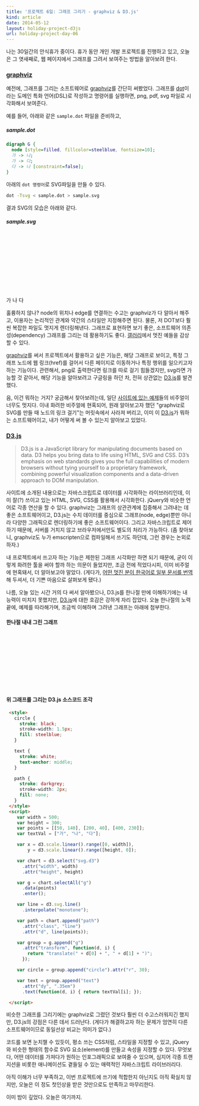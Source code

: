 ```yaml
---
title: '프로젝트 6일: 그래프 그리기 - graphviz & D3.js'
kind: article
date: 2014-05-12
layout: holiday-project-d3js
url: holiday-project-day-06
---
```


나는 30일간의 안식휴가 중이다. 휴가 동안 개인 개발 프로젝트를 진행하고 있고, 오늘은 그 엿새째로, 웹 페이지에서 그래프를 그려서 보여주는 방법을 알아보려 한다.

### [graphviz]

예전에, 그래프를 그리는 소프트웨어로 [graphviz]를 간단히 써봤었다. 그래프를 [dot]이라는 도메인 특화 언어(DSL)로 작성하고 명령어를 실행하면, png, pdf, svg 파일로 시각화해서 보여준다.

예를 들어, 아래와 같은 ```sample.dot``` 파일을 준비하고,

##### sample.dot
```dot
digraph G {
  node [style=filled, fillcolor=steelblue, fontsize=10];
  가 -> 나;
  가 -> 다;
  다 -> 나 [constraint=false];
}
```

아래의 ```dot 명령어```로 SVG파일을 만들 수 있다.

```bash
dot -Tsvg < sample.dot > sample.svg
```

결과 SVG의 모습은 아래와 같다.

##### sample.svg

[graphviz]: http://www.graphviz.org/
[dot]: http://www.graphviz.org/content/dot-language

<svg width="134pt" height="116pt"
 viewBox="0.00 0.00 134.00 116.00" xmlns="http://www.w3.org/2000/svg" xmlns:xlink="http://www.w3.org/1999/xlink">
<g id="graph0" class="graph" transform="scale(1 1) rotate(0) translate(4 112)">
<title>G</title>
<polygon fill="white" stroke="none" points="-4,4 -4,-112 130,-112 130,4 -4,4"/>
<!-- 가 -->
<g id="node1" class="node"><title>가</title>
<ellipse fill="steelblue" stroke="black" cx="63" cy="-90" rx="27" ry="18"/>
<text text-anchor="middle" x="63" y="-87.9375" font-family="Times,serif" font-size="10.00">가</text>
</g>
<!-- 나 -->
<g id="node2" class="node"><title>나</title>
<ellipse fill="steelblue" stroke="black" cx="27" cy="-18" rx="27" ry="18"/>
<text text-anchor="middle" x="27" y="-15.9375" font-family="Times,serif" font-size="10.00">나</text>
</g>
<!-- 가&#45;&gt;나 -->
<g id="edge1" class="edge"><title>가&#45;&gt;나</title>
<path fill="none" stroke="black" d="M54.6504,-72.7646C50.2885,-64.2831 44.8531,-53.7144 39.9587,-44.1974"/>
<polygon fill="black" stroke="black" points="42.9904,-42.4395 35.3043,-35.1473 36.7654,-45.6409 42.9904,-42.4395"/>
</g>
<!-- 다 -->
<g id="node3" class="node"><title>다</title>
<ellipse fill="steelblue" stroke="black" cx="99" cy="-18" rx="27" ry="18"/>
<text text-anchor="middle" x="99" y="-15.9375" font-family="Times,serif" font-size="10.00">다</text>
</g>
<!-- 가&#45;&gt;다 -->
<g id="edge2" class="edge"><title>가&#45;&gt;다</title>
<path fill="none" stroke="black" d="M71.3496,-72.7646C75.7115,-64.2831 81.1469,-53.7144 86.0413,-44.1974"/>
<polygon fill="black" stroke="black" points="89.2346,-45.6409 90.6957,-35.1473 83.0096,-42.4395 89.2346,-45.6409"/>
</g>
<!-- 다&#45;&gt;나 -->
<g id="edge3" class="edge"><title>다&#45;&gt;나</title>
<path fill="none" stroke="black" d="M71.9297,-18C69.3149,-18 66.7002,-18 64.0854,-18"/>
<polygon fill="black" stroke="black" points="64,-14.5001 54,-18 64,-21.5001 64,-14.5001"/>
</g>
</g>
</svg>

훌륭하지 않나? node의 위치나 edge를 연결하는 수고는 graphviz가 다 알아서 해주고, 이용자는 논리적인 관계와 약간의 스타일만 지정해주면 된다. 물론, 저 DOT보다 훨씬 복잡한 파일도 멋지게 렌더링해낸다. 그래프로 표현하면 보기 좋은, 소프트웨어 의존성(dependency) 그래프를 그리는 데 활용하기도 좋다. [갤러리](http://www.graphviz.org/Gallery.php)에서 멋진 예들을 감상할 수 있다.

[graphviz]를 써서 프로젝트에서 활용하고 싶은 기능은, 해당 그래프로 보이고, 특정 그래프 노드에 웹 링크(href)를 걸어서 다른 페이지로 이동하거나 특정 행위를 일으키고자 하는 기능이다. 관련해서, png로 출력한다면 링크를 따로 걸기 힘들겠지만, svg라면 가능할 것 같아서, 해당 기능을 알아보려고 구글링을 하던 차, 전혀 상관없는 [D3.js]를 발견했다.

음, 이건 뭐하는 거지? 궁금해서 찾아보려는데, 일단 [사이트에 있는 예제](https://github.com/mbostock/d3/wiki/Gallery)들의 비주얼이 너무도 멋지다. 이내 화려한 비주얼에 현혹되어, 원래 알아보고자 했던 "graphviz로 SVG를 만들 때 노드의 링크 걸기"는 머릿속에서 사라져 버리고, 이미 이 [D3.js]가 뭐하는 소프트웨어이고, 내가 어떻게 써 볼 수 있는지 알아보고 있었다.


### [D3.js]

> D3.js is a JavaScript library for manipulating documents based on data. D3 helps you bring data to life using HTML, SVG and CSS. D3’s emphasis on web standards gives you the full capabilities of modern browsers without tying yourself to a proprietary framework, combining powerful visualization components and a data-driven approach to DOM manipulation.

사이트에 소개된 내용으로는 자바스크립트로 데이터를 시각화하는 라이브러리인데, 이미 잘(?) 쓰이고 있는 HTML, SVG, CSS를 활용해서 시각화한다. jQuery와 비슷한 언어로 각종 연산을 할 수 있다. graphviz는 그래프의 상관관계에 집중해서 그려내는 데 좋은 소프트웨어이고, D3.js는 수치 데이터를 중심으로 그래프(node, edge)뿐만 아니라 다양한 그래픽으로 렌더링하기에 좋은 소프트웨어이다. 그리고 자바스크립트로 제어하기 때문에, 서버를 거치지 않고 브라우저에서만도 별도의 처리가 가능하다. (좀 찾아보니, graphviz도 누가 emscripten으로 컴파일해서 쓰기도 하던데, 그런 경우는 논외로 하자.)

내 프로젝트에서 쓰고자 하는 기능은 제한된 그래프 시각화만 하면 되기 때문에, 굳이 이렇게 화려한 툴을 써야 할까 하는 의문이 들었지만, 조금 전에 적었다시피, 이미 비주얼에 현혹돼서, 더 알아보고야 말았다. (게다가, [어떤 멋진 분이 한국어로 일부 문서를 번역](https://github.com/zziuni/d3/wiki)해 두셔서, 더 기쁜 마음으로 살펴보게 됐다.)

나름, 오늘 있는 시간 거의 다 써서 알아봤으나, D3.js를 한나절 만에 이해하기에는 내 능력이 미치지 못했지만, [D3.js]에 대한 호감은 강하게 자리 잡았다. 오늘 한나절의 노력 끝에, 예제를 따라해가며, 조금씩 이해하며 그려낸 그래프는 아래에 첨부한다.

#### 한나절 내내 그린 그래프

[D3.js]: http://d3js.org/

<style>
  circle {
    stroke: black;
    stroke-width: 1.5px;
    fill: steelblue;
  }
  text {
    stroke: white;
    text-anchor: middle;
  }
  path {
    stroke: darkgrey;
    stroke-width: 2px;
    fill: none;
  }
</style>
<svg class="d3"></svg>

<script>
  var width = 500;
  var height = 300;
  var points = [[50, 140], [200, 40], [400, 230]];
  var textVal = ["가", "나", "다"];

  var x = d3.scale.linear().range([0, width]),
      y = d3.scale.linear().range([height, 0]);

  var chart = d3.select("svg.d3")
    .attr("width", width)
    .attr("height", height)

  var g = chart.selectAll("g")
    .data(points)
    .enter();

  var line = d3.svg.line()
    .interpolate("monotone");

  var path = chart.append("path")
    .attr("class", "line")
    .attr("d", line(points));

  var group = g.append("g")
    .attr("transform", function(d, i) {
      return "translate(" + d[0] + ", " + d[1] + ")";
    });

  var circle = group.append("circle").attr("r", 30);

  var text = group.append("text")
    .attr("dy", ".35em")
    .text(function(d, i) { return textVal[i]; });
</script>

#### 위 그래프를 그리는 D3.js 소스코드 조각

```html
 <style>
   circle {
     stroke: black;
     stroke-width: 1.5px;
     fill: steelblue;
   }

   text {
     stroke: white;
     text-anchor: middle;
   }

   path {
     stroke: darkgrey;
     stroke-width: 2px;
     fill: none;
   }
 </style>
 <script>
    var width = 500;
    var height = 300;
    var points = [[50, 140], [200, 40], [400, 230]];
    var textVal = ["가", "나", "다"];

    var x = d3.scale.linear().range([0, width]),
        y = d3.scale.linear().range([height, 0]);

    var chart = d3.select("svg.d3")
      .attr("width", width)
      .attr("height", height)

    var g = chart.selectAll("g")
      .data(points)
      .enter();

    var line = d3.svg.line()
      .interpolate("monotone");

    var path = chart.append("path")
      .attr("class", "line")
      .attr("d", line(points));

    var group = g.append("g")
      .attr("transform", function(d, i) {
        return "translate(" + d[0] + ", " + d[1] + ")";
      });

    var circle = group.append("circle").attr("r", 30);

    var text = group.append("text")
      .attr("dy", ".35em")
      .text(function(d, i) { return textVal[i]; });

 </script>
```

비슷한 그래프를 그리기에는 graphviz로 그렸던 것보다 훨씬 더 수고스러워지긴 했지만, D3.js의 강점은 다른 데서 드러난다. (게다가 해결하고자 하는 문제가 엄연히 다른 소프트웨어이므로 동일선상 비교는 의미가 없다.)

코드를 보면 눈치챌 수 있듯이, 평소 쓰는 CSS처럼, 스타일을 지정할 수 있고, jQuery와 비슷한 형태의 함수로 SVG 요소(element)를 만들고 속성을 지정할 수 있다. 무엇보다, 어떤 데이터를 가져다가 원하는 인포그래픽으로 보여줄 수 있으며, 심지어 각종 트랜지션을 비롯한 애니메이션도 곁들일 수 있는 매력적인 자바스크립트 라이브러리다.

아직 이해가 너무 부족하고, 이번 프로젝트에 쓰기에 적합한지 아닌지도 아직 확실치 않지만, 오늘은 이 정도 첫인상을 받은 것만으로도 만족하고 마무리한다.

이미 밤이 깊었다. 오늘은 여기까지.

